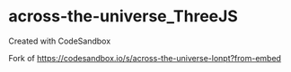 # across-the-universe_ThreeJS
Created with CodeSandbox

Fork of https://codesandbox.io/s/across-the-universe-lonpt?from-embed
